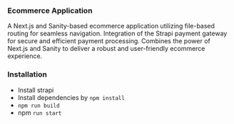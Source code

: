 ### Ecommerce Application 

A Next.js and Sanity-based ecommerce application utilizing file-based routing for seamless navigation.
Integration of the Strapi payment gateway for secure and efficient payment processing.
Combines the power of Next.js and Sanity to deliver a robust and user-friendly ecommerce experience.


### Installation 
  - Install strapi 
  - Install dependencies by ```npm install```
  - ```npm run build```
  - npm ```run start```
